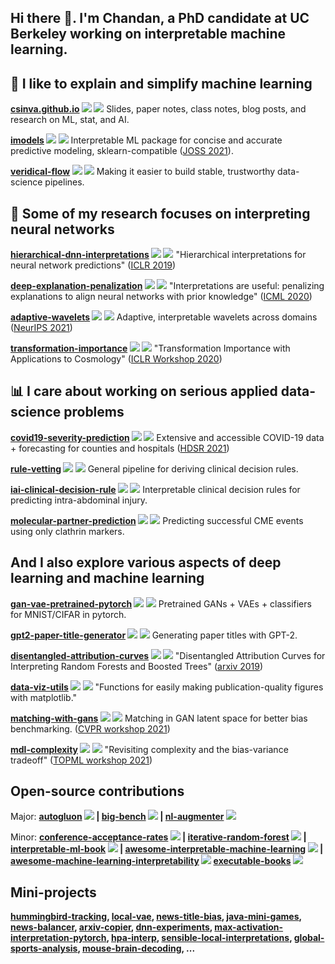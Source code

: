 ## Hi there 👋. I'm Chandan, a PhD candidate at UC Berkeley working on interpretable machine learning.



## 🤖 I like to explain and simplify machine learning


**[csinva.github.io](https://github.com/csinva/csinva.github.io) ![](https://img.shields.io/github/stars/csinva/csinva.github.io?color=blue&style=flat-square&label=%E2%AD%90) ![](https://img.shields.io/github/forks/csinva/csinva.github.io?color=blue&style=flat-square)** Slides, paper notes, class notes, blog posts, and research on ML, stat, and AI.

**[imodels](https://github.com/csinva/imodels) ![](https://img.shields.io/github/stars/csinva/imodels?color=blue&style=flat-square&label=%E2%AD%90) ![](https://img.shields.io/github/forks/csinva/imodels?color=blue&style=flat-square)** Interpretable ML package for concise and accurate predictive modeling, sklearn-compatible ([JOSS 2021](https://joss.theoj.org/papers/10.21105/joss.03192)).

**[veridical-flow](https://github.com/Yu-Group/pcs-pipeline) ![](https://img.shields.io/github/stars/Yu-Group/pcs-pipeline?color=blue&style=flat-square&label=%E2%AD%90) ![](https://img.shields.io/github/forks/Yu-Group/pcs-pipeline?color=blue&style=flat-square)** Making it easier to build stable, trustworthy data-science pipelines.


## 🧠 Some of my research focuses on interpreting neural networks


**[hierarchical-dnn-interpretations](https://github.com/csinva/hierarchical-dnn-interpretations) ![](https://img.shields.io/github/stars/csinva/hierarchical-dnn-interpretations?color=blue&style=flat-square&label=%E2%AD%90) ![](https://img.shields.io/github/forks/csinva/hierarchical-dnn-interpretations?color=blue&style=flat-square)** "Hierarchical interpretations for neural network predictions" ([ICLR 2019](https://arxiv.org/abs/1806.05337))

**[deep-explanation-penalization](https://github.com/laura-rieger/deep-explanation-penalization) ![](https://img.shields.io/github/stars/laura-rieger/deep-explanation-penalization?color=blue&style=flat-square&label=%E2%AD%90) ![](https://img.shields.io/github/forks/laura-rieger/deep-explanation-penalization?color=blue&style=flat-square)** "Interpretations are useful: penalizing explanations to align neural networks with prior knowledge" ([ICML 2020](https://arxiv.org/abs/1909.13584))

**[adaptive-wavelets](https://github.com/Yu-Group/adaptive-wavelet-distillation) ![](https://img.shields.io/github/stars/Yu-Group/adaptive-wavelet-distillation?color=blue&style=flat-square&label=%E2%AD%90) ![](https://img.shields.io/github/forks/Yu-Group/adaptive-wavelet-distillation?color=blue&style=flat-square)** Adaptive, interpretable wavelets across domains ([NeurIPS 2021](https://arxiv.org/abs/2107.09145))

**[transformation-importance](https://github.com/csinva/transformation-importance) ![](https://img.shields.io/github/stars/csinva/transformation-importance?color=blue&style=flat-square&label=%E2%AD%90) ![](https://img.shields.io/github/forks/csinva/transformation-importance?color=blue&style=flat-square)** "Transformation Importance with Applications to Cosmology" ([ICLR Workshop 2020](https://arxiv.org/abs/2003.01926))


## 📊 I care about working on serious applied data-science problems

**[covid19-severity-prediction](https://github.com/Yu-Group/covid19-severity-prediction) ![](https://img.shields.io/github/stars/Yu-Group/covid19-severity-prediction?color=blue&style=flat-square&label=%E2%AD%90) ![](https://img.shields.io/github/forks/Yu-Group/covid19-severity-prediction?color=blue&style=flat-square)** Extensive and accessible COVID-19 data + forecasting for counties and hospitals ([HDSR 2021](https://hdsr.mitpress.mit.edu/pub/p6isyf0g/release/4))

**[rule-vetting](https://github.com/Yu-Group/rule-stress-testing) ![](https://img.shields.io/github/stars/Yu-Group/rule-stress-testing?color=blue&style=flat-square&label=%E2%AD%90) ![](https://img.shields.io/github/forks/Yu-Group/rule-stress-testing?color=blue&style=flat-square)** General pipeline for deriving clinical decision rules.

**[iai-clinical-decision-rule](https://github.com/csinva/iai-clinical-decision-rule) ![](https://img.shields.io/github/stars/csinva/iai-clinical-decision-rule?color=blue&style=flat-square&label=%E2%AD%90) ![](https://img.shields.io/github/forks/csinva/iai-clinical-decision-rule?color=blue&style=flat-square)** Interpretable clinical decision rules for predicting intra-abdominal injury.

**[molecular-partner-prediction](https://github.com/Yu-Group/molecular-partner-prediction) ![](https://img.shields.io/github/stars/csinva/auxilin-prediction?color=blue&style=flat-square&label=%E2%AD%90) ![](https://img.shields.io/github/forks/csinva/auxilin-prediction?color=blue&style=flat-square)** Predicting successful CME events using only clathrin markers.


## And I also explore various aspects of deep learning and machine learning

**[gan-vae-pretrained-pytorch](https://github.com/csinva/gan-vae-pretrained-pytorch) ![](https://img.shields.io/github/stars/csinva/gan-vae-pretrained-pytorch?color=blue&style=flat-square&label=%E2%AD%90) ![](https://img.shields.io/github/forks/csinva/gan-vae-pretrained-pytorch?color=blue&style=flat-square)** Pretrained GANs + VAEs + classifiers for MNIST/CIFAR in pytorch.

**[gpt2-paper-title-generator](https://github.com/csinva/gpt2-paper-title-generator) ![](https://img.shields.io/github/stars/csinva/gpt2-paper-title-generator?color=blue&style=flat-square&label=%E2%AD%90) ![](https://img.shields.io/github/forks/csinva/gpt2-paper-title-generator?color=blue&style=flat-square)** Generating paper titles with GPT-2.

**[disentangled-attribution-curves](https://github.com/csinva/disentangled-attribution-curves) ![](https://img.shields.io/github/stars/csinva/disentangled-attribution-curves?color=blue&style=flat-square&label=%E2%AD%90) ![](https://img.shields.io/github/forks/csinva/disentangled-attribution-curves?color=blue&style=flat-square)** "Disentangled Attribution Curves for Interpreting Random Forests and Boosted Trees" ([arxiv 2019](https://arxiv.org/abs/1905.07631))

**[data-viz-utils](https://github.com/csinva/data-viz-utils) ![](https://img.shields.io/github/stars/csinva/data-viz-utils?color=blue&style=flat-square&label=%E2%AD%90) ![](https://img.shields.io/github/forks/csinva/data-viz-utils?color=blue&style=flat-square)** "Functions for easily making publication-quality figures with matplotlib."

**[matching-with-gans](https://github.com/csinva/matching-with-gans) ![](https://img.shields.io/github/stars/csinva/matching-with-gans?color=blue&style=flat-square&label=%E2%AD%90) ![](https://img.shields.io/github/forks/csinva/matching-with-gans?color=blue&style=flat-square)** Matching in GAN latent space for better bias benchmarking. ([CVPR workshop 2021](https://arxiv.org/abs/2103.13455))

**[mdl-complexity](https://github.com/csinva/mdl-complexity) ![](https://img.shields.io/github/stars/csinva/mdl-complexity?color=blue&style=flat-square&label=%E2%AD%90) ![](https://img.shields.io/github/forks/csinva/mdl-complexity?color=blue&style=flat-square)** "Revisiting complexity and the bias-variance tradeoff" ([TOPML workshop 2021](https://arxiv.org/abs/2006.10189))

## Open-source contributions

Major: **[autogluon](https://github.com/awslabs/autogluon) ![](https://img.shields.io/github/stars/awslabs/autogluon?color=blue&style=flat-square&label=%E2%AD%90) | [big-bench](https://github.com/google/BIG-bench) ![](https://img.shields.io/github/stars/google/BIG-bench?color=blue&style=flat-square&label=%E2%AD%90) | [nl-augmenter](https://github.com/GEM-benchmark/NL-Augmenter) ![](https://img.shields.io/github/stars/GEM-benchmark/NL-Augmenter?color=blue&style=flat-square&label=%E2%AD%90)**

Minor: **[conference-acceptance-rates](https://github.com/lixin4ever/Conference-Acceptance-Rate) ![](https://img.shields.io/github/stars/lixin4ever/Conference-Acceptance-Rate?color=blue&style=flat-square&label=%E2%AD%90) | [iterative-random-forest](https://github.com/Yu-Group/iterative-Random-Forest) ![](https://img.shields.io/github/stars/Yu-Group/iterative-Random-Forest?color=blue&style=flat-square&label=%E2%AD%90) | [interpretable-ml-book](https://github.com/christophM/interpretable-ml-book) ![](https://img.shields.io/github/stars/christophM/interpretable-ml-book?color=blue&style=flat-square&label=%E2%AD%90) | [awesome-interpretable-machine-learning](https://github.com/lopusz/awesome-interpretable-machine-learning) ![](https://img.shields.io/github/stars/lopusz/awesome-interpretable-machine-learning?color=blue&style=flat-square&label=%E2%AD%90) | [awesome-machine-learning-interpretability](https://github.com/jphall663/awesome-machine-learning-interpretability) ![](https://img.shields.io/github/stars/jphall663/awesome-machine-learning-interpretability?color=blue&style=flat-square&label=%E2%AD%90) [executable-books](https://github.com/executablebooks/meta) ![](https://img.shields.io/github/stars/executablebooks/meta?color=blue&style=flat-square&label=%E2%AD%90)**

## Mini-projects

**[hummingbird-tracking](https://github.com/csinva/hummingbird-tracking), [local-vae](https://github.com/csinva/local-vae), [news-title-bias](https://github.com/csinva/news-title-bias), [java-mini-games](https://github.com/csinva/mini-games), [news-balancer](https://github.com/csinva/news-balancer), [arxiv-copier](https://github.com/csinva/arxiv-copier), [dnn-experiments](https://github.com/csinva/dnn-experiments), [max-activation-interpretation-pytorch](https://github.com/csinva/max-activation-interpretation-pytorch), [hpa-interp](https://github.com/csinva/hpa-interp), [sensible-local-interpretations](https://github.com/csinva/sensible-local-interpretations), [global-sports-analysis](https://github.com/csinva/global-sports-analysis), [mouse-brain-decoding](https://github.com/csinva/mouse-brain-decoding),  ...**
